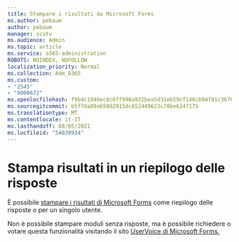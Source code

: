 ```yaml
---
title: Stampare i risultati da Microsoft Forms
ms.author: pebaum
author: pebaum
manager: scotv
ms.audience: Admin
ms.topic: article
ms.service: o365-administration
ROBOTS: NOINDEX, NOFOLLOW
localization_priority: Normal
ms.collection: Adm_O365
ms.custom:
- "2545"
- "9000672"
ms.openlocfilehash: f9b4c1946ec8c6ff998a932bea5d31eb59cf146cb94f81c3676ccf25eebf9e33
ms.sourcegitcommit: b5f7da89a650d2915dc652449623c78be6247175
ms.translationtype: MT
ms.contentlocale: it-IT
ms.lasthandoff: 08/05/2021
ms.locfileid: "54039934"
---
```

# <a name="print-results-in-a-summary-of-responses"></a>Stampa risultati in un riepilogo delle risposte

È possibile [stampare i risultati di Microsoft Forms](https://support.office.com/article/print-a-form-22100b98-ba3c-41c1-9513-f76caca664fc) come riepilogo delle risposte o per un singolo utente. 

Non è possibile stampare moduli senza risposte, ma è possibile richiedere o votare questa funzionalità visitando il sito [UserVoice di Microsoft Forms.](https://microsoftforms.uservoice.com/forums/386451-welcome-to-microsoft-forms-suggestion-box)
